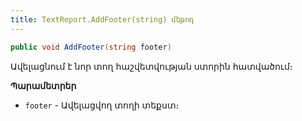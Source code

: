 ```yaml
---
title: TextReport.AddFooter(string) մեթոդ
---
```


```c#
public void AddFooter(string footer)
```

Ավելացնում է նոր տող հաշվետվության ստորին հատվածում։

**Պարամետրեր**

* `footer` - Ավելացվող տողի տեքստ։
